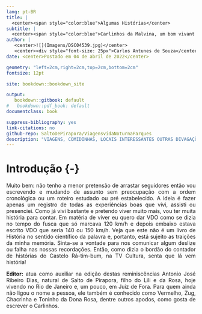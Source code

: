 ```yaml
---
lang: pt-BR
title: |
  <center><span style="color:blue">Algumas Histórias</center> 
subtitle: |
  <center><span style="color:blue">Carlinhos da Malvina, um bom vivant na sua própria definição: viagens, vida noturna, parques, comidas ...</center> 
author: |
   <center>![](Imagens/DSC04539.jpg)</center>
   <center><div style="font-size: 25px">Carlos Antunes de Souza</center></p>
date: <center>Postado em 04 de abril de 2022</center>

geometry: "left=2cm,right=2cm,top=2cm,bottom=2cm"
fontsize: 12pt

site: bookdown::bookdown_site

output: 
   bookdown::gitbook: default
#   bookdown::pdf_book: default
documentclass: book

suppress-bibliography: yes
link-citations: no
github-repo: SaltoDePirapora/ViagensvidaNoturnaParques
description: "VIAGENS, COMIDINHAS, LOCAIS INTERESSANTES OUTRAS DIVAGAÇÕES BY CARLINHOS DA MALVINA, UM BOM VIVANT NA SUA PRÓPRIA DEFINIÇÃO"
---
```

# Introdução {-}
<div style="text-align: justify">
Muito bem: não tenho a menor pretensão de arrastar seguidores então vou escrevendo e mudando de assunto sem preocupação com a ordem cronológica ou um roteiro estudado ou pré estabelecido. A ideia é fazer apenas um registro de todas as experiências boas que vivi, assisti ou presenciei. Como já vivi bastante e pretendo viver muito mais, vou ter muita história para contar. Em matéria de viver eu quero dar VDO como se dizia no tempo do fusca que só marcava 120 km/h e depois embaixo estava escrito VDO que seria 140 ou 150 km/h.      
Veja que este não é um livro de História no sentido científico da palavra e, portanto, está sujeito as traições da minha memória. Sinta-se a vontade para nos comunicar algum deslize ou falha nas nossas recordações.     
Então, como dizia o bordão do contador de histórias do Castelo Rá-tim-bum, na TV Cultura, senta que lá vem história!       

**Editor:** atua como auxiliar na edição destas reminiscências Antonio José Ribeiro Dias, natural de Salto de Pirapora, filho do Lili e da Rosa, hoje vivendo no Rio de Janeiro e, um pouco, em Juiz de Fora. Para quem ainda não ligou o nome a pessoa, ele também é conhecido como Vermelho, Zug, Chacrinha e Toninho da Dona Rosa, dentre outros apodos, como gosta de escrever o Carlinhos.


